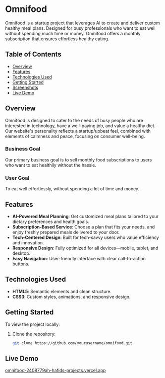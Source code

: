 # Omnifood

Omnifood is a startup project that leverages AI to create and deliver custom healthy meal plans. Designed for busy professionals who want to eat well without spending much time or money, Omnifood offers a monthly subscription that ensures effortless healthy eating.

## Table of Contents
- [Overview](#overview)
- [Features](#features)
- [Technologies Used](#technologies-used)
- [Getting Started](#getting-started)
- [Screenshots](#screenshots)
- [Live Demo](#live-demo)

## Overview

Omnifood is designed to cater to the needs of busy people who are interested in technology, have a well-paying job, and value a healthy diet. Our website's personality reflects a startup/upbeat feel, combined with elements of calmness and peace, focusing on consumer well-being.

### Business Goal

Our primary business goal is to sell monthly food subscriptions to users who want to eat healthily without the hassle.

### User Goal

To eat well effortlessly, without spending a lot of time and money.

## Features

- **AI-Powered Meal Planning**: Get customized meal plans tailored to your dietary preferences and health goals.
- **Subscription-Based Service**: Choose a plan that fits your needs, and enjoy freshly prepared meals delivered to your door.
- **Tech-Centered Design**: Built for tech-savvy users who value efficiency and innovation.
- **Responsive Design**: Fully optimized for all devices—mobile, tablet, and desktop.
- **Easy Navigation**: User-friendly interface with clear call-to-action buttons.

## Technologies Used

- **HTML5**: Semantic elements and clean structure.
- **CSS3**: Custom styles, animations, and responsive design.

## Getting Started

To view the project locally:

1. Clone the repository:
   ```bash
   git clone https://github.com/yourusername/omnifood.git

## Live Demo

[omnifood-2408779ah-hafids-projects.vercel.app](https://omnifood-2408779ah-hafids-projects.vercel.app/)
